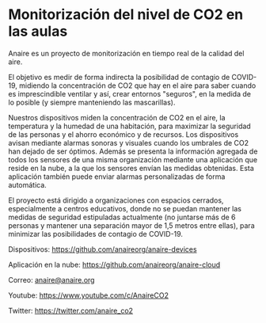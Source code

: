 # Monitorización del nivel de CO2 en las aulas

Anaire es un proyecto de monitorización en tiempo real de la calidad del aire. 

El objetivo es medir de forma indirecta la posibilidad de contagio de COVID-19, midiendo la concentración de CO2 que hay en el aire para saber cuando es imprescindible ventilar y así, crear entornos "seguros", en la medida de lo posible (y siempre manteniendo las mascarillas). 

Nuestros dispositivos miden la concentración de CO2 en el aire, la temperatura y la humedad de una habitación, para maximizar la seguridad de las personas y el ahorro económico y de recursos. Los dispositivos avisan mediante alarmas sonoras y visuales cuando los umbrales de CO2 han dejado de ser óptimos. Además se presenta la información agregada de todos los sensores de una misma organización mediante una aplicación que reside en la nube, a la que los sensores envían las medidas obtenidas. Esta aplicación también puede enviar alarmas personalizadas de forma automática. 

El proyecto está dirigido a organizaciones con espacios cerrados, especialmente a centros educativos, donde no se puedan mantener las medidas de seguridad estipuladas actualmente (no juntarse más de 6 personas y mantener una separación mayor de 1,5 metros entre ellas), para minimizar las posibilidades de contagio de COVID-19.

Dispositivos: https://github.com/anaireorg/anaire-devices

Aplicación en la nube: https://github.com/anaireorg/anaire-cloud

Correo: anaire@anaire.org

Youtube: https://www.youtube.com/c/AnaireCO2

Twitter: https://twitter.com/anaire_co2



